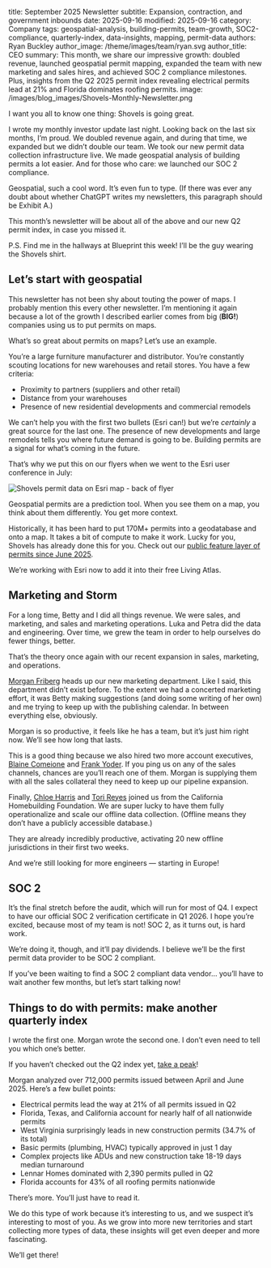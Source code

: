 title: September 2025 Newsletter
subtitle: Expansion, contraction, and government inbounds
date: 2025-09-16
modified: 2025-09-16
category: Company
tags: geospatial-analysis, building-permits, team-growth, SOC2-compliance, quarterly-index, data-insights, mapping, permit-data
authors: Ryan Buckley
author_image: /theme/images/team/ryan.svg
author_title: CEO
summary: This month, we share our impressive growth: doubled revenue, launched geospatial permit mapping, expanded the team with new marketing and sales hires, and achieved SOC 2 compliance milestones. Plus, insights from the Q2 2025 permit index revealing electrical permits lead at 21% and Florida dominates roofing permits.
image: /images/blog_images/Shovels-Monthly-Newsletter.png

I want you all to know one thing: Shovels is going great. 

I wrote my monthly investor update last night. Looking back on the last six months, I’m proud. We doubled revenue again, and during that time, we expanded but we didn’t double our team. We took our new permit data collection infrastructure live. We made geospatial analysis of building permits a lot easier. And for those who care: we launched our SOC 2 compliance. 

Geospatial, such a cool word. It’s even fun to type. (If there was ever any doubt about whether ChatGPT writes my newsletters, this paragraph should be Exhibit A.) 

This month’s newsletter will be about all of the above and our new Q2 permit index, in case you missed it. 

P.S. Find me in the hallways at Blueprint this week! I’ll be the guy wearing the Shovels shirt.

## Let’s start with geospatial

This newsletter has not been shy about touting the power of maps. I probably mention this every other newsletter. I’m mentioning it again because a lot of the growth I described earlier comes from big (**BIG!**) companies using us to put permits on maps. 

What’s so great about permits on maps? Let’s use an example. 

You’re a large furniture manufacturer and distributor. You’re constantly scouting locations for new warehouses and retail stores. You have a few criteria:

- Proximity to partners (suppliers and other retail)
- Distance from your warehouses
- Presence of new residential developments and commercial remodels

We can’t help you with the first two bullets (Esri can!) but we’re *certainly* a great source for the last one. The presence of new developments and large remodels tells you where future demand is going to be. Building permits are a signal for what’s coming in the future. 

That’s why we put this on our flyers when we went to the Esri user conference in July:

![Shovels permit data on Esri map - back of flyer]({static}/images/blog_images/Esri-Back.jpg)


Geospatial permits are a prediction tool. When you see them on a map, you think about them differently. You get more context. 

Historically, it has been hard to put 170M+ permits into a geodatabase and onto a map. It takes a bit of compute to make it work. Lucky for you, Shovels has already done this for you. Check out our [public feature layer of permits since June 2025](https://shovels.maps.arcgis.com/home/item.html?id=4ae603d5b75a432ab924fe794bedcf19). 

We’re working with Esri now to add it into their free Living Atlas.

## Marketing and Storm

For a long time, Betty and I did all things revenue. We were sales, and marketing, and sales and marketing operations. Luka and Petra did the data and engineering. Over time, we grew the team in order to help ourselves do fewer things, better. 

That’s the theory once again with our recent expansion in sales, marketing, and operations.

[Morgan Friberg](https://www.linkedin.com/in/morganfriberg/) heads up our new marketing department. Like I said, this department didn’t exist before. To the extent we had a concerted marketing effort, it was Betty making suggestions (and doing some writing of her own) and me trying to keep up with the publishing calendar. In between everything else, obviously. 

Morgan is so productive, it feels like he has a team, but it’s just him right now. We’ll see how long that lasts. 

This is a good thing because we also hired two more account executives, [Blaine Comeione](https://www.linkedin.com/in/blainecomeione/) and [Frank Yoder](https://www.linkedin.com/in/franktyoderiii/). If you ping us on any of the sales channels, chances are you’ll reach one of them. Morgan is supplying them with all the sales collateral they need to keep up our pipeline expansion.

Finally, [Chloe Harris](https://www.linkedin.com/in/chloe-harris-841223198/) and [Tori Reyes](https://www.linkedin.com/in/tori-reyes-53a058188/) joined us from the California Homebuilding Foundation. We are super lucky to have them fully operationalize and scale our offline data collection. (Offline means they don’t have a publicly accessible database.) 

They are already incredibly productive, activating 20 new offline jurisdictions in their first two weeks.

And we’re still looking for more engineers — starting in Europe! 

## SOC 2

It’s the final stretch before the audit, which will run for most of Q4. I expect to have our official SOC 2 verification certificate in Q1 2026. I hope you’re excited, because most of my team is not! SOC 2, as it turns out, is hard work.

We’re doing it, though, and it’ll pay dividends. I believe we’ll be the first permit data provider to be SOC 2 compliant. 

If you’ve been waiting to find a SOC 2 compliant data vendor… you’ll have to wait another few months, but let’s start talking now! 

## Things to do with permits: make another quarterly index

I wrote the first one. Morgan wrote the second one. I don’t even need to tell you which one’s better. 

If you haven’t checked out the Q2 index yet, [take a peak](https://www.shovels.ai/blog/shovels-quarterly-permit-index-q2-2025/)! 

Morgan analyzed over 712,000 permits issued between April and June 2025. Here’s a few bullet points:

- Electrical permits lead the way at 21% of all permits issued in Q2
- Florida, Texas, and California account for nearly half of all nationwide permits
- West Virginia surprisingly leads in new construction permits (34.7% of its total)
- Basic permits (plumbing, HVAC) typically approved in just 1 day
- Complex projects like ADUs and new construction take 18-19 days median turnaround
- Lennar Homes dominated with 2,390 permits pulled in Q2
- Florida accounts for 43% of all roofing permits nationwide

There’s more. You’ll just have to read it. 

We do this type of work because it’s interesting to us, and we suspect it’s interesting to most of you. As we grow into more new territories and start collecting more types of data, these insights will get even deeper and more fascinating. 

We’ll get there!